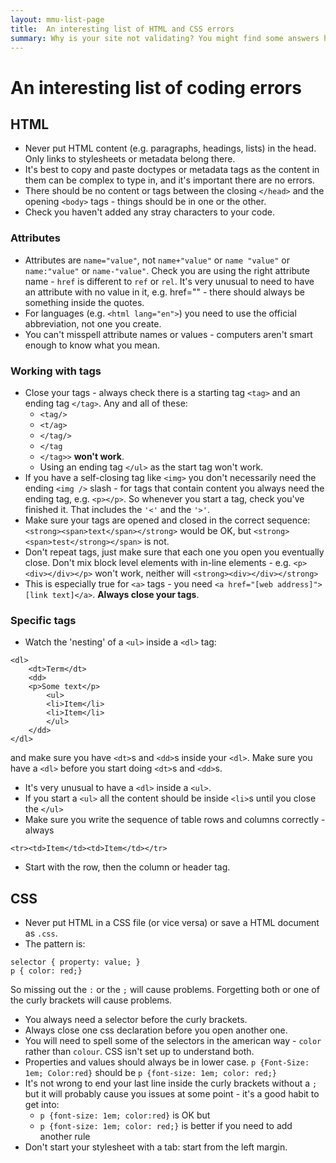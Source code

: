 ```yaml
---
layout: mmu-list-page
title:  An interesting list of HTML and CSS errors
summary: Why is your site not validating? You might find some answers here.
---
```


# An interesting list of coding errors

## HTML

* Never put HTML content (e.g. paragraphs, headings, lists) in the head. Only links to stylesheets or metadata belong there.
* It's best to copy and paste doctypes or metadata tags as the content in them can be complex to type in, and it's important there are no errors. 
* There should be no content or tags between the closing `</head>` and the opening `<body>` tags - things should be in one or the other.
* Check you haven't added any stray characters to your code.

### Attributes

* Attributes are `name="value"`, not `name+"value"` or `name "value"` or `name:"value"` or `name-"value"`. Check you are using the right attribute name - `href` is different to `ref` or `rel`. It's very unusual to need to have an attribute with no value in it, e.g. href="" - there should always be something inside the quotes. 
* For languages (e.g. `<html lang="en">`) you need to use the official abbreviation, not one you create. 
* You can't misspell attribute names or values - computers aren't smart enough to know what you mean.

### Working with tags

* Close your tags - always check there is a starting tag `<tag>` and an ending tag `</tag>`. Any and all of these:
    * `<tag/>`
    * `<t/ag>`
    * `</tag/>`
    * `</tag`
    * `</tag>>` **won't work**. 
    * Using an ending tag `</ul>` as the start tag won't work. 
* If you have a self-closing tag like `<img>` you don't necessarily need the ending `<img />` slash - for tags that contain content you always need the ending tag, e.g. `<p></p>`. So whenever you start a tag, check you've finished it. That includes the `'<'` and the `'>'`.
* Make sure your tags are opened and closed in the correct sequence: `<strong><span>text</span></strong>` would be OK, but `<strong><span>test</strong></span>` is not.
* Don't repeat tags, just make sure that each one you open you eventually close. Don't mix block level elements with in-line elements - e.g. `<p><div></div></p>` won't work, neither will `<strong><div></div></strong>`
* This is especially true for `<a>` tags - you need `<a href="[web address]">[link text]</a>`. **Always close your tags**.

### Specific tags

* Watch the 'nesting' of a `<ul>` inside a `<dl>` tag:

```
<dl>
    <dt>Term</dt>
    <dd>
    <p>Some text</p>
        <ul>
        <li>Item</li>
        <li>Item</li>
        </ul>
    </dd>
</dl>
```

and make sure you have `<dt>`s and `<dd>`s inside your `<dl>`. Make sure you have a `<dl>` before you start doing `<dt>`s and `<dd>`s. 
* It's very unusual to have a `<dl>` inside a `<ul>`.
* If you start a `<ul>` all the content should be inside `<li>`s until you close the `</ul>`
* Make sure you write the sequence of table rows and columns correctly - always

```
<tr><td>Item</td><td>Item</td></tr>
``` 

* Start with the row, then the column or header tag.

## CSS

* Never put HTML in a CSS file (or vice versa) or save a HTML document as `.css`.
* The pattern is:
```
selector { property: value; }
p { color: red;}
```
So missing out the `:` or the `;` will cause problems. Forgetting both or one of the curly brackets will cause problems. 
* You always need a selector before the curly brackets. 
* Always close one css declaration before you open another one.
* You will need to spell some of the selectors in the american way - `color` rather than `colour`. CSS isn't set up to understand both.
* Properties and values should always be in lower case.
```p {Font-Size: 1em; Color:red}```
should be
```p {font-size: 1em; color: red;}```
* It's not wrong to end your last line inside the curly brackets without a `;` but it will probably cause you issues at some point - it's a good habit to get into:
    * `p {font-size: 1em; color:red}` is OK but
    * `p {font-size: 1em; color: red;}` is better if you need to add another rule
* Don't start your stylesheet with a tab: start from the left margin.